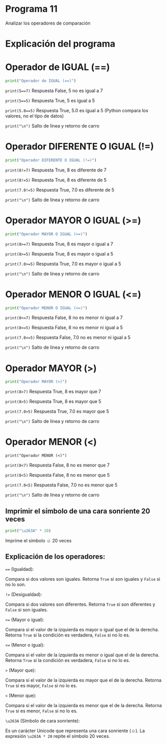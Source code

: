 # Programa 11
Analizar los operadores de comparación 
# Explicación del programa 

# Operador de IGUAL (==)
```python
print("Operador de IGUAL (==)")
```

``print(5==7)``   Respuesta False, 5 no es igual a 7

``print(5==5)``   Respuesta True, 5 es igual a 5

``print(5.0==5)``   Respuesta True, 5.0 es igual a 5 (Python compara los valores, no el tipo de datos)

``print("\n")``  Salto de línea y retorno de carro

# Operador DIFERENTE O IGUAL (!=)
```python
print("Operador DIFERENTE O IGUAL (!=)")
```
``print(8!=7)``   Respuesta True, 8 es diferente de 7

``print(8!=5)``   Respuesta True, 8 es diferente de 5

``print(7.0!=5)``   Respuesta True, 7.0 es diferente de 5

``print("\n")``   Salto de línea y retorno de carro


# Operador MAYOR O IGUAL (>=)
```python
print("Operador MAYOR O IGUAL (>=)")
```
``print(8>=7)``   Respuesta True, 8 es mayor o igual a 7

``print(8>=5)``   Respuesta True, 8 es mayor o igual a 5

``print(7.0>=5)``   Respuesta True, 7.0 es mayor o igual a 5

``print("\n")``   Salto de línea y retorno de carro


# Operador MENOR O IGUAL (<=)
```python
print("Operador MENOR O IGUAL (<=)")
```
``print(8<=7)``   Respuesta False, 8 no es menor ni igual a 7

``print(8<=5)``   Respuesta False, 8 no es menor ni igual a 5

``print(7.0<=5)``   Respuesta False, 7.0 no es menor ni igual a 5

``print("\n")``   Salto de línea y retorno de carro

# Operador MAYOR (>)
```python
print("Operador MAYOR (>)")
````
``print(8>7)``   Respuesta True, 8 es mayor que 7

``print(8>5)``   Respuesta True, 8 es mayor que 5

``print(7.0>5)``   Respuesta True, 7.0 es mayor que 5

``print("\n")``   Salto de línea y retorno de carro

# Operador MENOR (<)
```pyton
print("Operador MENOR (<)")
```
``print(8<7)``   Respuesta False, 8 no es menor que 7

``print(8<5)``   Respuesta False, 8 no es menor que 5

``print(7.0<5)``   Respuesta False, 7.0 no es menor que 5

``print("\n")``   Salto de línea y retorno de carro

## Imprimir el símbolo de una cara sonriente 20 veces
```python
print("\u263A" * 20)
```
Imprime el símbolo ☺ 20 veces

## Explicación de los operadores:

``==`` (Igualdad):

Compara si dos valores son iguales. Retorna ``True`` si son iguales y ``False`` si no lo son.


``!=`` (Desigualdad):

Compara si dos valores son diferentes. Retorna ``True`` si son diferentes y ``False`` si son iguales.

``>=`` (Mayor o igual):

Compara si el valor de la izquierda es mayor o igual que el de la derecha. Retorna ``True`` si la condición es verdadera, ``False`` si no lo es.

``<=`` (Menor o igual):

Compara si el valor de la izquierda es menor o igual que el de la derecha. Retorna ``True`` si la condición es verdadera, ``False`` si no lo es.

``>`` (Mayor que):

Compara si el valor de la izquierda es mayor que el de la derecha. Retorna ``True`` si es mayor, ``False`` si no lo es.

``<`` (Menor que):

Compara si el valor de la izquierda es menor que el de la derecha. Retorna ``True`` si es menor, ``False`` si no lo es.

``\u263A`` (Símbolo de cara sonriente):

Es un carácter Unicode que representa una cara sonriente (☺). La expresión ``\u263A * 20`` repite el símbolo 20 veces.
